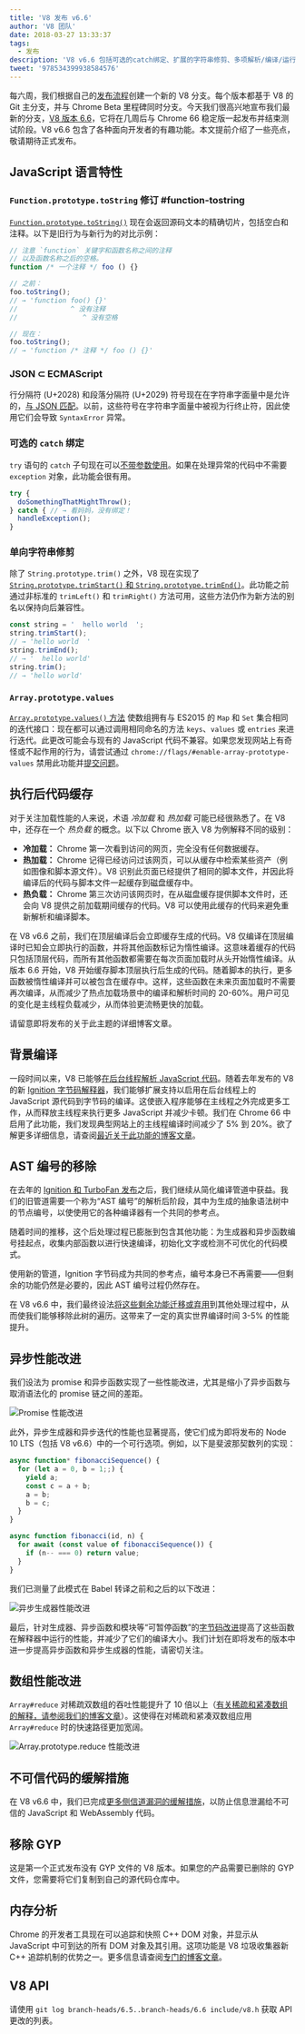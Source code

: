 ```yaml
---
title: 'V8 发布 v6.6'
author: 'V8 团队'
date: 2018-03-27 13:33:37
tags:
  - 发布
description: 'V8 v6.6 包括可选的catch绑定、扩展的字符串修剪、多项解析/编译/运行时性能改进等等！'
tweet: '978534399938584576'
---
```

每六周，我们根据自己的[发布流程](/docs/release-process)创建一个新的 V8 分支。每个版本都基于 V8 的 Git 主分支，并与 Chrome Beta 里程碑同时分支。今天我们很高兴地宣布我们最新的分支，[V8 版本 6.6](https://chromium.googlesource.com/v8/v8.git/+log/branch-heads/6.6)，它将在几周后与 Chrome 66 稳定版一起发布并结束测试阶段。V8 v6.6 包含了各种面向开发者的有趣功能。本文提前介绍了一些亮点，敬请期待正式发布。

<!--truncate-->
## JavaScript 语言特性

### `Function.prototype.toString` 修订  #function-tostring

[`Function.prototype.toString()`](/features/function-tostring) 现在会返回源码文本的精确切片，包括空白和注释。以下是旧行为与新行为的对比示例：

```js
// 注意 `function` 关键字和函数名称之间的注释
// 以及函数名称之后的空格。
function /* 一个注释 */ foo () {}

// 之前：
foo.toString();
// → 'function foo() {}'
//             ^ 没有注释
//                ^ 没有空格

// 现在：
foo.toString();
// → 'function /* 注释 */ foo () {}'
```

### JSON ⊂ ECMAScript

行分隔符 (U+2028) 和段落分隔符 (U+2029) 符号现在在字符串字面量中是允许的，[与 JSON 匹配](/features/subsume-json)。以前，这些符号在字符串字面量中被视为行终止符，因此使用它们会导致 `SyntaxError` 异常。

### 可选的 `catch` 绑定

`try` 语句的 `catch` 子句现在可以[不带参数使用](/features/optional-catch-binding)。如果在处理异常的代码中不需要 `exception` 对象，此功能会很有用。

```js
try {
  doSomethingThatMightThrow();
} catch { // → 看妈妈，没有绑定！
  handleException();
}
```

### 单向字符串修剪

除了 `String.prototype.trim()` 之外，V8 现在实现了[`String.prototype.trimStart()` 和 `String.prototype.trimEnd()`](/features/string-trimming)。此功能之前通过非标准的 `trimLeft()` 和 `trimRight()` 方法可用，这些方法仍作为新方法的别名以保持向后兼容性。

```js
const string = '  hello world  ';
string.trimStart();
// → 'hello world  '
string.trimEnd();
// → '  hello world'
string.trim();
// → 'hello world'
```

### `Array.prototype.values`

[`Array.prototype.values()` 方法](https://tc39.es/ecma262/#sec-array.prototype.values) 使数组拥有与 ES2015 的 `Map` 和 `Set` 集合相同的迭代接口：现在都可以通过调用相同命名的方法 `keys`、`values` 或 `entries` 来进行迭代。此更改可能会与现有的 JavaScript 代码不兼容。如果您发现网站上有奇怪或不起作用的行为，请尝试通过 `chrome://flags/#enable-array-prototype-values` 禁用此功能并[提交问题](https://bugs.chromium.org/p/v8/issues/entry?template=Defect+report+from+user)。

## 执行后代码缓存

对于关注加载性能的人来说，术语 _冷加载_ 和 _热加载_ 可能已经很熟悉了。在 V8 中，还存在一个 _热负载_ 的概念。以下以 Chrome 嵌入 V8 为例解释不同的级别：

- **冷加载：** Chrome 第一次看到访问的网页，完全没有任何数据缓存。
- **热加载：** Chrome 记得已经访问过该网页，可以从缓存中检索某些资产（例如图像和脚本源文件）。V8 识别此页面已经提供了相同的脚本文件，并因此将编译后的代码与脚本文件一起缓存到磁盘缓存中。
- **热负载：** Chrome 第三次访问该网页时，在从磁盘缓存提供脚本文件时，还会向 V8 提供之前加载期间缓存的代码。V8 可以使用此缓存的代码来避免重新解析和编译脚本。

在 V8 v6.6 之前，我们在顶层编译后会立即缓存生成的代码。V8 仅编译在顶层编译时已知会立即执行的函数，并将其他函数标记为惰性编译。这意味着缓存的代码只包括顶层代码，而所有其他函数都需要在每次页面加载时从头开始惰性编译。从版本 6.6 开始，V8 开始缓存脚本顶层执行后生成的代码。随着脚本的执行，更多函数被惰性编译并可以被包含在缓存中。这样，这些函数在未来页面加载时不需要再次编译，从而减少了热点加载场景中的编译和解析时间的 20-60%。用户可见的变化是主线程负载减少，从而体验更流畅更快的加载。

请留意即将发布的关于此主题的详细博客文章。

## 背景编译

一段时间以来，V8 已能够[在后台线程解析 JavaScript 代码](https://blog.chromium.org/2015/03/new-javascript-techniques-for-rapid.html)。随着去年发布的 V8 的新 [Ignition 字节码解释器](/blog/launching-ignition-and-turbofan)，我们能够扩展支持以启用在后台线程上的 JavaScript 源代码到字节码的编译。这使嵌入程序能够在主线程之外完成更多工作，从而释放主线程来执行更多 JavaScript 并减少卡顿。我们在 Chrome 66 中启用了此功能，我们发现典型网站上的主线程编译时间减少了 5% 到 20%。欲了解更多详细信息，请查阅[最近关于此功能的博客文章](/blog/background-compilation)。

## AST 编号的移除

在去年的 [Ignition 和 TurboFan 发布](/blog/launching-ignition-and-turbofan)之后，我们继续从简化编译管道中获益。我们的旧管道需要一个称为“AST 编号”的解析后阶段，其中为生成的抽象语法树中的节点编号，以使使用它的各种编译器有一个共同的参考点。

随着时间的推移，这个后处理过程已膨胀到包含其他功能：为生成器和异步函数编号挂起点，收集内部函数以进行快速编译，初始化文字或检测不可优化的代码模式。

使用新的管道，Ignition 字节码成为共同的参考点，编号本身已不再需要——但剩余的功能仍然是必要的，因此 AST 编号过程仍然存在。

在 V8 v6.6 中，我们最终设法[将这些剩余功能迁移或弃用](https://bugs.chromium.org/p/v8/issues/detail?id=7178)到其他处理过程中，从而使我们能够移除此树的遍历。这带来了一定的真实世界编译时间 3-5% 的性能提升。

## 异步性能改进

我们设法为 promise 和异步函数实现了一些性能改进，尤其是缩小了异步函数与取消语法化的 promise 链之间的差距。

![Promise 性能改进](/_img/v8-release-66/promise.svg)

此外，异步生成器和异步迭代的性能也显著提高，使它们成为即将发布的 Node 10 LTS（包括 V8 v6.6）中的一个可行选项。例如，以下是斐波那契数列的实现：

```js
async function* fibonacciSequence() {
  for (let a = 0, b = 1;;) {
    yield a;
    const c = a + b;
    a = b;
    b = c;
  }
}

async function fibonacci(id, n) {
  for await (const value of fibonacciSequence()) {
    if (n-- === 0) return value;
  }
}
```

我们已测量了此模式在 Babel 转译之前和之后的以下改进：

![异步生成器性能改进](/_img/v8-release-66/async-generator.svg)

最后，针对生成器、异步函数和模块等“可暂停函数”的[字节码改进](https://chromium-review.googlesource.com/c/v8/v8/+/866734)提高了这些函数在解释器中运行的性能，并减少了它们的编译大小。我们计划在即将发布的版本中进一步提高异步函数和异步生成器的性能，请密切关注。

## 数组性能改进

`Array#reduce` 对稀疏双数组的吞吐性能提升了 10 倍以上（[有关稀疏和紧凑数组的解释，请参阅我们的博客文章](/blog/elements-kinds)）。这使得在对稀疏和紧凑双数组应用 `Array#reduce` 时的快速路径更加宽阔。

![`Array.prototype.reduce` 性能改进](/_img/v8-release-66/array-reduce.svg)

## 不可信代码的缓解措施

在 V8 v6.6 中，我们已完成[更多侧信道漏洞的缓解措施](/docs/untrusted-code-mitigations)，以防止信息泄漏给不可信的 JavaScript 和 WebAssembly 代码。

## 移除 GYP

这是第一个正式发布没有 GYP 文件的 V8 版本。如果您的产品需要已删除的 GYP 文件，您需要将它们复制到自己的源代码仓库中。

## 内存分析

Chrome 的开发者工具现在可以追踪和快照 C++ DOM 对象，并显示从 JavaScript 中可到达的所有 DOM 对象及其引用。这项功能是 V8 垃圾收集器新 C++ 追踪机制的优势之一。更多信息请查阅[专门的博客文章](/blog/tracing-js-dom)。

## V8 API

请使用 `git log branch-heads/6.5..branch-heads/6.6 include/v8.h` 获取 API 更改的列表。
